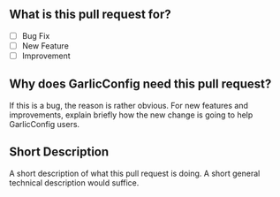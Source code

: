 ## What is this pull request for?
- [ ] Bug Fix
- [ ] New Feature
- [ ] Improvement

## Why does GarlicConfig need this pull request?
If this is a bug, the reason is rather obvious. For new features and improvements, explain briefly how the new change is going to help GarlicConfig users.

## Short Description
A short description of what this pull request is doing. A short general technical description would suffice.

